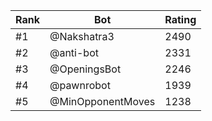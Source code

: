 Rank|Bot|Rating
---|---|---
#1|@Nakshatra3|2490
#2|@anti-bot|2331
#3|@OpeningsBot|2246
#4|@pawnrobot|1939
#5|@MinOpponentMoves|1238

